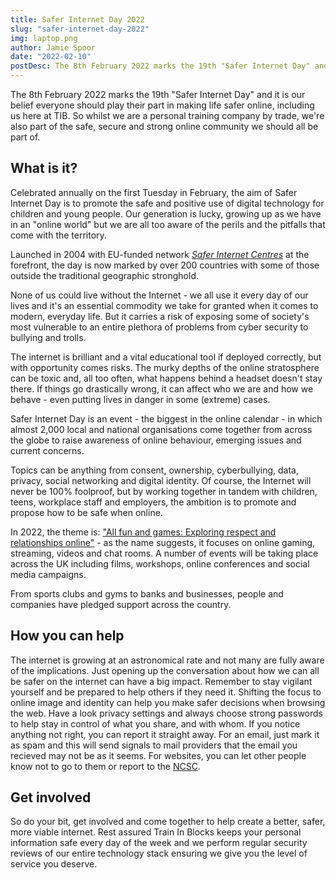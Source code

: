 ```yaml
---
title: Safer Internet Day 2022
slug: "safer-internet-day-2022"
img: laptop.png
author: Jamie Spoor
date: "2022-02-10"
postDesc: The 8th February 2022 marks the 19th "Safer Internet Day" and it is our belief everyone should play their part in making life safer online, including us here at TIB.
---
```


The 8th February 2022 marks the 19th "Safer Internet Day" and it is our belief everyone should play their part in making life safer online, including us here at TIB. So whilst we are a personal training company by trade, we're also part of the safe, secure and strong online community we should all be part of.

## What is it?

Celebrated annually on the first Tuesday in February, the aim of Safer Internet Day is to promote the safe and positive use of digital technology for children and young people. Our generation is lucky, growing up as we have in an "online world" but we are all too aware of the perils and the pitfalls that come with the territory.

Launched in 2004 with EU-funded network _[Safer Internet Centres](https://digital-strategy.ec.europa.eu/en/policies/safer-internet-centres)_ at the forefront, the day is now marked by over 200 countries with some of those outside the traditional geographic stronghold.

None of us could live without the Internet - we all use it every day of our lives and it's an essential commodity we take for granted when it comes to modern, everyday life. But it carries a risk of exposing some of society's most vulnerable to an entire plethora of problems from cyber security to bullying and trolls.

The internet is brilliant and a vital educational tool if deployed correctly, but with opportunity comes risks. The murky depths of the online stratosphere can be toxic and, all too often, what happens behind a headset doesn't stay there. If things go drastically wrong, it can affect who we are and how we behave - even putting lives in danger in some (extreme) cases.

Safer Internet Day is an event - the biggest in the online calendar - in which almost 2,000 local and national organisations come together from across the globe to raise awareness of online behaviour, emerging issues and current concerns.

Topics can be anything from consent, ownership, cyberbullying, data, privacy, social networking and digital identity. Of course, the Internet will never be 100% foolproof, but by working together in tandem with children, teens, workplace staff and employers, the ambition is to promote and propose how to be safe when online.

In 2022, the theme is: ["All fun and games: Exploring respect and relationships online"](https://saferinternet.org.uk/safer-internet-day/safer-internet-day-2022) - as the name suggests, it focuses on online gaming, streaming, videos and chat rooms. A number of events will be taking place across the UK including films, workshops, online conferences and social media campaigns.

From sports clubs and gyms to banks and businesses, people and companies have pledged support across the country.

## How you can help

The internet is growing at an astronomical rate and not many are fully aware of the implications. Just opening up the conversation about how we can all be safer on the internet can have a big impact. Remember to stay vigilant yourself and be prepared to help others if they need it. Shifting the focus to online image and identity can help you make safer decisions when browsing the web. Have a look privacy settings and always choose strong passwords to help stay in control of what you share, and with whom. If you notice anything not right, you can report it straight away. For an email, just mark it as spam and this will send signals to mail providers that the email you recieved may not be as it seems. For websites, you can let other people know not to go to them or report to the [NCSC](https://www.ncsc.gov.uk/section/about-this-website/report-scam-website).

## Get involved

So do your bit, get involved and come together to help create a better, safer, more viable internet. Rest assured Train In Blocks keeps your personal information safe every day of the week and we perform regular security reviews of our entire technology stack ensuring we give you the level of service you deserve.

